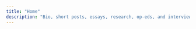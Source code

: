 ```yaml
---
title: "Home"
description: "Bio, short posts, essays, research, op-eds, and interviews by Dario Amodei (clone)."
---
```

